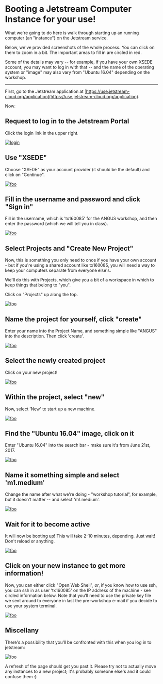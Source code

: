 # Booting a Jetstream Computer Instance for your use!

What we're going to do here is walk through starting up an running
computer (an "instance") on the Jetstream service.

Below, we've provided screenshots of the whole process. You can click
on them to zoom in a bit.  The important areas to fill in are circled
in red.

Some of the details may vary -- for example, if you have your own XSEDE
account, you may want to log in with that -- and the name of the operating
system or "image" may also vary from "Ubuntu 16.04" depending on the
workshop.

-----

First, go to the Jetstream application at [https://use.jetstream-cloud.org/application](https://use.jetstream-cloud.org/application).

Now:

## Request to log in to the Jetstream Portal

Click the login link in the upper right.

[![login](images/login-1.thumb.png)](../_images/login-1.png)

## Use "XSEDE"

Choose "XSEDE" as your account provider (it should be the default) and click
on "Continue".
           
[![foo](images/login-2.thumb.png)](../_images/login-2.png)

## Fill in the username and password and click "Sign in"

Fill in the username, which is 'tx160085' for the ANGUS workshop,
and then enter the password (which we will tell you in class).

[![foo](images/login-3.thumb.png)](../_images/login-3.png)
           
## Select Projects and "Create New Project"

Now, this is something you only need to once if you have your own
account - but if you're using a shared account like tx160085, you will
need a way to keep your computers separate from everyone else's.

We'll do this with Projects, which give you a bit of a workspace in which
to keep things that belong to "you".

Click on "Projects" up along the top.

[![foo](images/login-5.thumb.png)](../_images/login-5.png)
           
## Name the project for yourself, click "create"

Enter your name into the Project Name, and something simple like "ANGUS"
into the description. Then click 'create'.

[![foo](images/login-6.thumb.png)](../_images/login-6.png)

## Select the newly created project

Click on your new project!

[![foo](images/login-7.thumb.png)](../_images/login-7.png)
           
## Within the project, select "new"

Now, select 'New' to start up a new machine.

[![foo](images/login-8.thumb.png)](../_images/login-8.png)

## Find the "Ubuntu 16.04" image, click on it

Enter "Ubuntu 16.04" into the search bar - make sure it's from
June 21st, 2017.

[![foo](images/login-9.thumb.png)](../_images/login-9.png)
           
## Name it something simple and select 'm1.medium'

Change the name after what we're doing - "workshop tutorial", for example,
but it doesn't matter -- and select 'm1.medium'.

[![foo](images/login-10.thumb.png)](../_images/login-10.png)

## Wait for it to become active

It will now be booting up! This will take 2-10 minutes, depending.
Just wait! Don't reload or anything.

[![foo](images/login-11.thumb.png)](../_images/login-11.png)
           
## Click on your new instance to get more information!

Now, you can either click "Open Web Shell", *or*, if you know how to use ssh,
you can ssh in as user 'tx160085' on the IP address of the machine - see
circled information below.  Note that you'll need to use the private key
file we sent around to everyone in last the pre-workshop e-mail if you decide to
use your system terminal.

[![foo](images/login-12.thumb.png)](../_images/login-12.png)

## Miscellany

There's a possibility that you'll be confronted with this when you log in to jetstream:

[![foo](images/possible_instance_problem.thumb.png)](../_images/possible_instance_problem.png)

A refresh of the page should get you past it. Please try not to actually move any instances to
a new project; it's probably someone else's and it could confuse them :)
